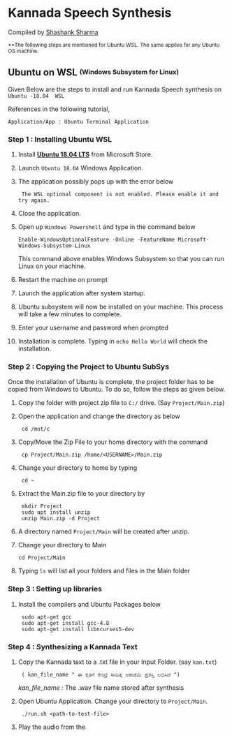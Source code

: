 
# Kannada Speech Synthesis 

Compiled by [Shashank Sharma](https://www.linkedin.com/in/shashank-sharma-932701108/)

<sub>**The following steps are mentioned for Ubuntu WSL. The same applies for any Ubuntu OS machine. </sub>
## Ubuntu on WSL <sup><sub>(Windows Subsystem for Linux)</sup></sub>

Given Below are the steps to install and run Kannada Speech synthesis on `Ubuntu -18.04  WSL`

References in the following tutorial, 

	Application/App : Ubuntu Terminal Application
	

### Step 1 : Installing Ubuntu WSL
1. Install [**Ubuntu 18.04 LTS**](https://www.microsoft.com/en-in/p/ubuntu-1804-lts/9n9tngvndl3q) from Microsoft Store.
2. Launch `Ubuntu 18.04` Windows Application.
3. The application possibly pops up with the error below

		The WSL optional component is not enabled. Please enable it and try again.

4. Close the application.
5.  Open up `Windows Powershell` and type in the command below
			
		Enable-WindowsOptionalFeature -Online -FeatureName Microsoft-Windows-Subsystem-Linux
		
	This command above enables Windows Subsystem so that you can run Linux on your machine.
6. Restart the machine on prompt
7. Launch the application after system startup.
8. Ubuntu subsystem will now be installed on your machine. This process will take a few minutes to complete.
9. Enter your username and password when prompted
10.  Installation is complete. Typing in `echo Hello World` will check the installation.

### Step 2 : Copying the Project to Ubuntu SubSys

Once the installation of Ubuntu is complete, the project folder has to be copied from Windows to Ubuntu. To do so, follow the steps as given below.

1. Copy the folder with project zip file to `C:/` drive. (Say `Project/Main.zip`)
2. Open the application and change the directory as below 

		cd /mnt/c
3. Copy/Move the Zip File to your home directory with the command 

		cp Project/Main.zip /home/<USERNAME>/Main.zip

4. Change your directory to home by typing

		cd ~
5. Extract the Main.zip file to your directory by

		mkdir Project
		sudo apt install unzip
		unzip Main.zip -d Project

6. A directory named `Project/Main` will be created after unzip. 

7.  Change your directory to Main

		cd Project/Main

8. Typing `ls` will list all your folders and files in the Main folder

### Step 3 : Setting up libraries

1. Install the compilers and Ubuntu Packages below

		sudo apt-get gcc
		sudo apt-get install gcc-4.8
		sudo apt-get install libncurses5-dev

### Step 4 : Synthesizing a Kannada Text
1. Copy the Kannada text to a .txt file in your Input Folder. (say `kan.txt`)

		( kan_file_name " ಈ ಕೃತಿಗೆ ಕೇಂದ್ರ ಸಾಹಿತ್ಯ ಅಕಾಡೆಮಿ ಪ್ರಶಸ್ತಿ ಲಭಿಸಿದೆ ")

	*kan_file_name* : The .wav file name stored after synthesis
2. Open Ubuntu Application. Change your directory to `Project/Main`.

		./run.sh <path-to-test-file>

3. Play the audio from the 
